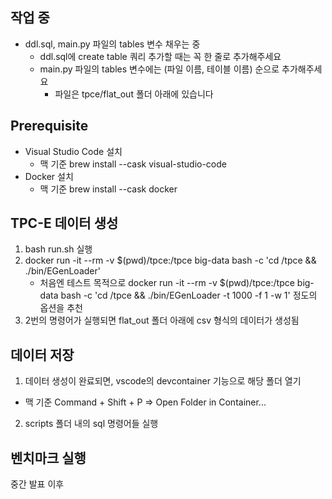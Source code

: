 ## 작업 중
- ddl.sql, main.py 파일의 tables 변수 채우는 중
   - ddl.sql에 create table 쿼리 추가할 때는 꼭 한 줄로 추가해주세요
   - main.py 파일의 tables 변수에는 (파일 이름, 테이블 이름) 순으로 추가해주세요
      - 파일은 tpce/flat_out 폴더 아래에 있습니다

## Prerequisite
- Visual Studio Code 설치
   - 맥 기준 brew install --cask visual-studio-code
- Docker 설치
   - 맥 기준 brew install --cask docker

## TPC-E 데이터 생성
1. bash run.sh 실행
2. docker run -it --rm -v $(pwd)/tpce:/tpce big-data bash -c 'cd /tpce && ./bin/EGenLoader'
   - 처음엔 테스트 목적으로 docker run -it --rm -v $(pwd)/tpce:/tpce big-data bash -c 'cd /tpce && ./bin/EGenLoader -t 1000 -f 1 -w 1' 정도의 옵션을 추천
3. 2번의 명령어가 실행되면 flat_out 폴더 아래에 csv 형식의 데이터가 생성됨

## 데이터 저장
1. 데이터 생성이 완료되면, vscode의 devcontainer 기능으로 해당 폴더 열기
  - 맥 기준 Command + Shift + P => Open Folder in Container...
2. scripts 폴더 내의 sql 명령어들 실행

## 벤치마크 실행
중간 발표 이후